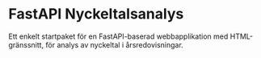 # FastAPI Nyckeltalsanalys

Ett enkelt startpaket för en FastAPI-baserad webbapplikation med HTML-gränssnitt, för analys av nyckeltal i årsredovisningar.
